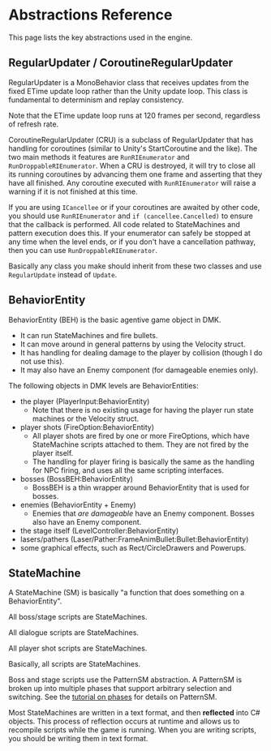 # Abstractions Reference

This page lists the key abstractions used in the engine.

## RegularUpdater / CoroutineRegularUpdater

RegularUpdater is a MonoBehavior class that receives updates from the fixed ETime update loop rather than the Unity update loop. This class is fundamental to determinism and replay consistency. 

Note that the ETime update loop runs at 120 frames per second, regardless of refresh rate.

CoroutineRegularUpdater (CRU) is a subclass of RegularUpdater that has handling for coroutines (similar to Unity's StartCoroutine and the like). The two main methods it features are `RunRIEnumerator` and `RunDroppableRIEnumerator`. When a CRU is destroyed, it will try to close all its running coroutines by advancing them one frame and asserting that they have all finished. Any coroutine executed with `RunRIEnumerator` will raise a warning if it is not finished at this time.

 If you are using `ICancellee` or if your coroutines are awaited by other code, you should use `RunRIEnumerator` and `if (cancellee.Cancelled)` to ensure that the callback is performed. All code related to StateMachines and pattern execution does this. If your enumerator can safely be stopped at any time when the level ends, or if you don't have a cancellation pathway, then you can use `RunDroppableRIEnumerator`.

Basically any class you make should inherit from these two classes and use `RegularUpdate` instead of `Update`. 

## BehaviorEntity

BehaviorEntity (BEH) is the basic agentive game object in DMK.

- It can run StateMachines and fire bullets. 
- It can move around in general patterns by using the Velocity struct.
- It has handling for dealing damage to the player by collision (though I do not use this).
- It may also have an Enemy component (for damageable enemies only). 

The following objects in DMK levels are BehaviorEntities:

- the player (PlayerInput:BehaviorEntity)
  - Note that there is no existing usage for having the player run state machines or the Velocity struct.
- player shots (FireOption:BehaviorEntity)
  - All player shots are fired by one or more FireOptions, which have StateMachine scripts attached to them. They are not fired by the player itself.
  - The handling for player firing is basically the same as the handling for NPC firing, and uses all the same scripting interfaces. 
- bosses (BossBEH:BehaviorEntity)
  - BossBEH is a thin wrapper around BehaviorEntity that is used for bosses.
- enemies (BehaviorEntity + Enemy)
  - Enemies that *are damageable* have an Enemy component. Bosses also have an Enemy component.
- the stage itself (LevelController:BehaviorEntity)
- lasers/pathers (Laser/Pather:FrameAnimBullet:Bullet:BehaviorEntity)
- some graphical effects, such as Rect/CircleDrawers and Powerups.

## StateMachine

A StateMachine (SM) is basically "a function that does something on a BehaviorEntity". 

All boss/stage scripts are StateMachines.

All dialogue scripts are StateMachines.

All player shot scripts are StateMachines.

Basically, all scripts are StateMachines. 

Boss and stage scripts use the PatternSM abstraction. A PatternSM is broken up into multiple phases that support arbitrary selection and switching. See the [tutorial on phases](t07.md) for details on PatternSM.

Most StateMachines are written in a text format, and then **reflected** into C# objects. This process of reflection occurs at runtime and allows us to recompile scripts while the game is running. When you are writing scripts, you should be writing them in text format. 

